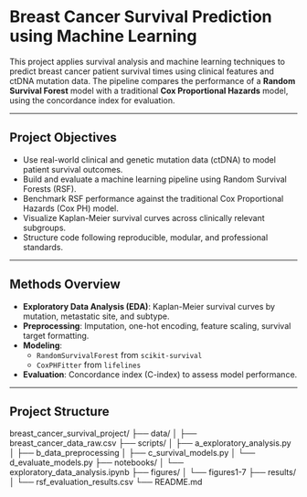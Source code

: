 # Breast Cancer Survival Prediction using Machine Learning

This project applies survival analysis and machine learning techniques to predict breast cancer patient survival times using clinical features and ctDNA mutation data. The pipeline compares the performance of a **Random Survival Forest** model with a traditional **Cox Proportional Hazards** model, using the concordance index for evaluation.

---

## Project Objectives

- Use real-world clinical and genetic mutation data (ctDNA) to model patient survival outcomes.
- Build and evaluate a machine learning pipeline using Random Survival Forests (RSF).
- Benchmark RSF performance against the traditional Cox Proportional Hazards (Cox PH) model.
- Visualize Kaplan-Meier survival curves across clinically relevant subgroups.
- Structure code following reproducible, modular, and professional standards.

---

## Methods Overview

- **Exploratory Data Analysis (EDA)**: Kaplan-Meier survival curves by mutation, metastatic site, and subtype.
- **Preprocessing**: Imputation, one-hot encoding, feature scaling, survival target formatting.
- **Modeling**: 
  - `RandomSurvivalForest` from `scikit-survival`
  - `CoxPHFitter` from `lifelines`
- **Evaluation**: Concordance index (C-index) to assess model performance.

---

## Project Structure

breast_cancer_survival_project/
├── data/
│   ├── breast_cancer_data_raw.csv
├── scripts/
│   ├── a_exploratory_analysis.py
│   ├── b_data_preprocessing
│   ├── c_survival_models.py
│   └── d_evaluate_models.py
├── notebooks/
│   └── exploratory_data_analysis.ipynb
├── figures/
│   └── figures1-7
├── results/
│   └── rsf_evaluation_results.csv
└── README.md

